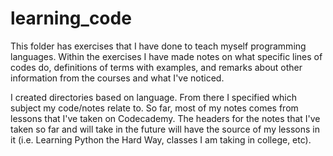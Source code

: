 # learning_code
This folder has exercises that I have done to teach myself programming languages. Within the exercises I have made notes on what specific lines of codes do, definitions of terms with examples, and remarks about other information from the courses and what I've noticed.

I created directories based on language. From there I specified which subject my code/notes relate to. So far, most of my notes comes from lessons that I've taken on Codecademy. The headers for the notes that I've taken so far and will take in the future will have the source of my lessons in it (i.e. Learning Python the Hard Way, classes I am taking in college, etc).
